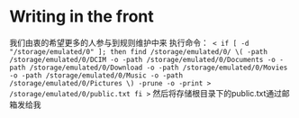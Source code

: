 # Writing in the front
我们由衷的希望更多的人参与到规则维护中来
执行命令：`
<
if [ -d "/storage/emulated/0" ]; then
	find /storage/emulated/0/ \( -path /storage/emulated/0/DCIM -o -path /storage/emulated/0/Documents -o -path /storage/emulated/0/Download -o -path /storage/emulated/0/Movies -o -path /storage/emulated/0/Music -o -path /storage/emulated/0/Pictures \) -prune -o -print > /storage/emulated/0/public.txt
fi
    >`
然后将存储根目录下的public.txt通过邮箱发给我

